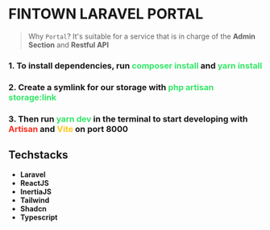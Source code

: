# FINTOWN LARAVEL PORTAL

> Why `Portal`? It's suitable for a service that is in charge of the **Admin Section** and **Restful API**

### 1. To install dependencies, run <span style="color:#35e668">composer install</span> and <span style="color:#35e668">yarn install</span>

### 2. Create a symlink for our storage with <span style="color:#35e668">php artisan storage:link</span>

### 3. Then run <span style="color:#35e668">yarn dev</span> in the terminal to start developing with <span style="color:#FF2D20">Artisan</span> and <span style="color:#FFC617">Vite</span> on port **8000**

## **Techstacks**

-   **Laravel**
-   **ReactJS**
-   **InertiaJS**
-   **Tailwind**
-   **Shadcn**
-   **Typescript**
